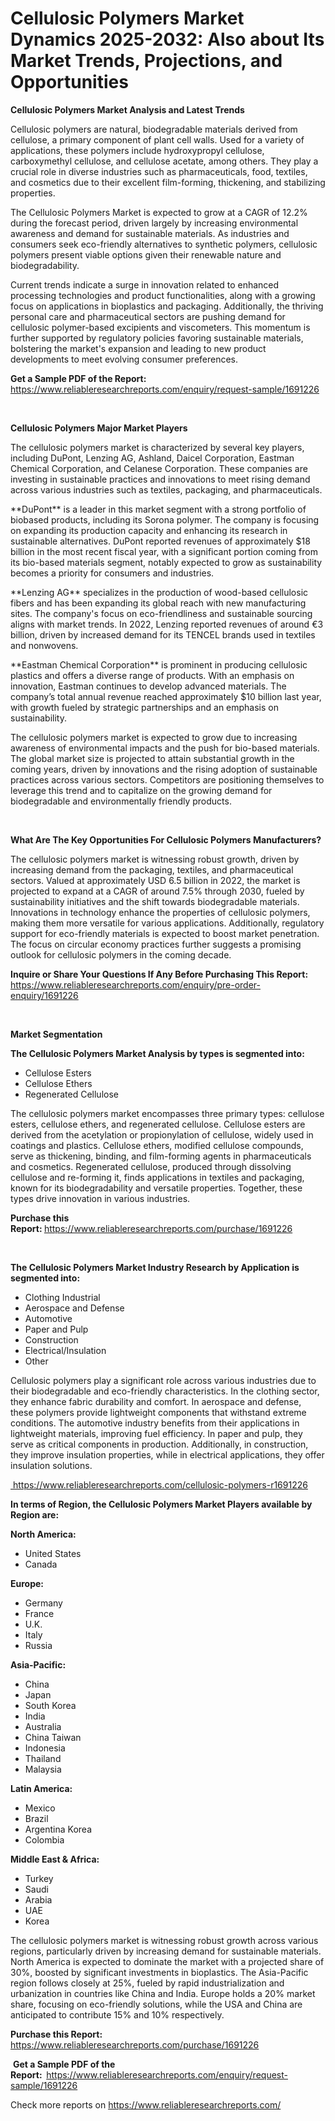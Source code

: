 <p><h1>Cellulosic Polymers Market Dynamics 2025-2032: Also about Its Market Trends, Projections, and Opportunities</h1></p><p><strong>Cellulosic Polymers Market Analysis and Latest Trends</strong></p>
<p><p>Cellulosic polymers are natural, biodegradable materials derived from cellulose, a primary component of plant cell walls. Used for a variety of applications, these polymers include hydroxypropyl cellulose, carboxymethyl cellulose, and cellulose acetate, among others. They play a crucial role in diverse industries such as pharmaceuticals, food, textiles, and cosmetics due to their excellent film-forming, thickening, and stabilizing properties.</p><p>The Cellulosic Polymers Market is expected to grow at a CAGR of 12.2% during the forecast period, driven largely by increasing environmental awareness and demand for sustainable materials. As industries and consumers seek eco-friendly alternatives to synthetic polymers, cellulosic polymers present viable options given their renewable nature and biodegradability.</p><p>Current trends indicate a surge in innovation related to enhanced processing technologies and product functionalities, along with a growing focus on applications in bioplastics and packaging. Additionally, the thriving personal care and pharmaceutical sectors are pushing demand for cellulosic polymer-based excipients and viscometers. This momentum is further supported by regulatory policies favoring sustainable materials, bolstering the market's expansion and leading to new product developments to meet evolving consumer preferences.</p></p>
<p><strong>Get a Sample PDF of the Report:&nbsp;</strong> <a href="https://www.reliableresearchreports.com/enquiry/request-sample/1691226?utm_campaign=3022&utm_medium=2&utm_source=Github&utm_content=ia&utm_term=31032025&utm_id=cellulosic-polymers">https://www.reliableresearchreports.com/enquiry/request-sample/1691226</a></p>
<p>&nbsp;</p>
<p><strong>Cellulosic Polymers Major Market Players</strong></p>
<p><p>The cellulosic polymers market is characterized by several key players, including DuPont, Lenzing AG, Ashland, Daicel Corporation, Eastman Chemical Corporation, and Celanese Corporation. These companies are investing in sustainable practices and innovations to meet rising demand across various industries such as textiles, packaging, and pharmaceuticals.</p><p>**DuPont** is a leader in this market segment with a strong portfolio of biobased products, including its Sorona polymer. The company is focusing on expanding its production capacity and enhancing its research in sustainable alternatives. DuPont reported revenues of approximately $18 billion in the most recent fiscal year, with a significant portion coming from its bio-based materials segment, notably expected to grow as sustainability becomes a priority for consumers and industries.</p><p>**Lenzing AG** specializes in the production of wood-based cellulosic fibers and has been expanding its global reach with new manufacturing sites. The company's focus on eco-friendliness and sustainable sourcing aligns with market trends. In 2022, Lenzing reported revenues of around €3 billion, driven by increased demand for its TENCEL brands used in textiles and nonwovens.</p><p>**Eastman Chemical Corporation** is prominent in producing cellulosic plastics and offers a diverse range of products. With an emphasis on innovation, Eastman continues to develop advanced materials. The company’s total annual revenue reached approximately $10 billion last year, with growth fueled by strategic partnerships and an emphasis on sustainability.</p><p>The cellulosic polymers market is expected to grow due to increasing awareness of environmental impacts and the push for bio-based materials. The global market size is projected to attain substantial growth in the coming years, driven by innovations and the rising adoption of sustainable practices across various sectors. Competitors are positioning themselves to leverage this trend and to capitalize on the growing demand for biodegradable and environmentally friendly products.</p></p>
<p>&nbsp;</p>
<p><strong>What Are The Key Opportunities For Cellulosic Polymers Manufacturers?</strong></p>
<p><p>The cellulosic polymers market is witnessing robust growth, driven by increasing demand from the packaging, textiles, and pharmaceutical sectors. Valued at approximately USD 6.5 billion in 2022, the market is projected to expand at a CAGR of around 7.5% through 2030, fueled by sustainability initiatives and the shift towards biodegradable materials. Innovations in technology enhance the properties of cellulosic polymers, making them more versatile for various applications. Additionally, regulatory support for eco-friendly materials is expected to boost market penetration. The focus on circular economy practices further suggests a promising outlook for cellulosic polymers in the coming decade.</p></p>
<p><strong>Inquire or Share Your Questions If Any Before Purchasing This Report:</strong> <a href="https://www.reliableresearchreports.com/enquiry/pre-order-enquiry/1691226?utm_campaign=3022&utm_medium=2&utm_source=Github&utm_content=ia&utm_term=31032025&utm_id=cellulosic-polymers">https://www.reliableresearchreports.com/enquiry/pre-order-enquiry/1691226</a></p>
<p>&nbsp;</p>
<p><strong>Market Segmentation</strong></p>
<p><strong>The Cellulosic Polymers Market Analysis by types is segmented into:</strong></p>
<p><ul><li>Cellulose Esters</li><li>Cellulose Ethers</li><li>Regenerated Cellulose</li></ul></p>
<p><p>The cellulosic polymers market encompasses three primary types: cellulose esters, cellulose ethers, and regenerated cellulose. Cellulose esters are derived from the acetylation or propionylation of cellulose, widely used in coatings and plastics. Cellulose ethers, modified cellulose compounds, serve as thickening, binding, and film-forming agents in pharmaceuticals and cosmetics. Regenerated cellulose, produced through dissolving cellulose and re-forming it, finds applications in textiles and packaging, known for its biodegradability and versatile properties. Together, these types drive innovation in various industries.</p></p>
<p><strong>Purchase this Report:&nbsp;</strong><a href="https://www.reliableresearchreports.com/purchase/1691226?utm_campaign=3022&utm_medium=2&utm_source=Github&utm_content=ia&utm_term=31032025&utm_id=cellulosic-polymers">https://www.reliableresearchreports.com/purchase/1691226</a></p>
<p>&nbsp;</p>
<p><strong>The Cellulosic Polymers Market Industry Research by Application is segmented into:</strong></p>
<p><ul><li>Clothing Industrial</li><li>Aerospace and Defense</li><li>Automotive</li><li>Paper and Pulp</li><li>Construction</li><li>Electrical/Insulation</li><li>Other</li></ul></p>
<p><p>Cellulosic polymers play a significant role across various industries due to their biodegradable and eco-friendly characteristics. In the clothing sector, they enhance fabric durability and comfort. In aerospace and defense, these polymers provide lightweight components that withstand extreme conditions. The automotive industry benefits from their applications in lightweight materials, improving fuel efficiency. In paper and pulp, they serve as critical components in production. Additionally, in construction, they improve insulation properties, while in electrical applications, they offer insulation solutions.</p></p>
<p><a href="https://www.reliableresearchreports.com/cellulosic-polymers-r1691226?utm_campaign=3022&utm_medium=2&utm_source=Github&utm_content=ia&utm_term=31032025&utm_id=cellulosic-polymers">&nbsp;https://www.reliableresearchreports.com/cellulosic-polymers-r1691226</a></p>
<p><strong>In terms of Region, the Cellulosic Polymers Market Players available by Region are:</strong></p>
<p>
    <p> <strong> North America: </strong>
        <ul>
            <li>United States</li>
            <li>Canada</li>
        </ul>
        </p> 
    <p> <strong> Europe: </strong>
        <ul>
            <li>Germany</li>
            <li>France</li>
            <li>U.K.</li>
            <li>Italy</li>
            <li>Russia</li>
        </ul>
        </p> 
    <p> <strong> Asia-Pacific: </strong>
        <ul>
            <li>China</li>
            <li>Japan</li>
            <li>South Korea</li>
            <li>India</li>
            <li>Australia</li>
            <li>China Taiwan</li>
            <li>Indonesia</li>
            <li>Thailand</li>
            <li>Malaysia</li>
        </ul>
        </p> 
    <p> <strong> Latin America: </strong>
        <ul>
            <li>Mexico</li>
            <li>Brazil</li>
            <li>Argentina Korea</li>
            <li>Colombia</li>
        </ul>
        </p> 
    <p> <strong> Middle East & Africa: </strong>
        <ul>
            <li>Turkey</li>
            <li>Saudi</li>
            <li>Arabia</li>
            <li>UAE</li>
            <li>Korea</li>
        </ul>
    </p>
    </p>
<p><p>The cellulosic polymers market is witnessing robust growth across various regions, particularly driven by increasing demand for sustainable materials. North America is expected to dominate the market with a projected share of 30%, boosted by significant investments in bioplastics. The Asia-Pacific region follows closely at 25%, fueled by rapid industrialization and urbanization in countries like China and India. Europe holds a 20% market share, focusing on eco-friendly solutions, while the USA and China are anticipated to contribute 15% and 10% respectively.</p></p>
<p><strong>Purchase this Report: </strong><a href="https://www.reliableresearchreports.com/purchase/1691226?utm_campaign=3022&utm_medium=2&utm_source=Github&utm_content=ia&utm_term=31032025&utm_id=cellulosic-polymers">https://www.reliableresearchreports.com/purchase/1691226</a></p>
<p>&nbsp;<strong>Get a Sample PDF of the Report:&nbsp;&nbsp;</strong><a href="https://www.reliableresearchreports.com/enquiry/request-sample/1691226?utm_campaign=3022&utm_medium=2&utm_source=Github&utm_content=ia&utm_term=31032025&utm_id=cellulosic-polymers">https://www.reliableresearchreports.com/enquiry/request-sample/1691226</a></p>
<p><strong></strong></p>
<p>Check more reports on <a href="https://www.reliableresearchreports.com/?utm_campaign=3022&utm_medium=2&utm_source=Github&utm_content=ia&utm_term=31032025&utm_id=cellulosic-polymers">https://www.reliableresearchreports.com/</a></p>